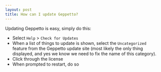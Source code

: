 ```yaml
---
layout: post
title: How can I update Geppetto?
---
```

Updating Geppetto is easy, simply do this:

- Select `Help` > `Check for Updates`
- When a list of things to update is shown, select the `Uncategorized` feature
  from the Geppetto update site (most likely the only thing displayed, and yes
  we know we need to fix the name of this category).
- Click through the license
- When prompted to restart, do so

